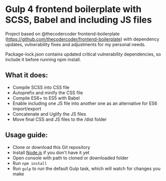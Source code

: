 <h1>Gulp 4 frontend boilerplate with SCSS, Babel and including JS files</h1>

Project based on @thecodercoder frontend-boilerplate (https://github.com/thecodercoder/frontend-boilerplate) with dependency updates, vulnerability fixes and adjustments for my personal needs.

Package-lock.json contains updated critical vulnerability dependencies, so include it before running npm install.

<h2>What it does:</h2>
<ul>
  <li>Compile SCSS into CSS file</li>
  <li>Autoprefix and minify the CSS file</li>
  <li>Compile ES6+ to ES5 with Babel</li>
  <li>Enable including one JS file into another one as an alternative for ES6 import/export</li>
  <li>Concatenate and Uglify the JS files</li>
  <li>Move final CSS and JS files to the /dist folder</li>
</ul>

<h2>Usage guide:</h2>
<ul>
  <li>Clone or download this Git repository</li>
  <li>Install <a href="https://nodejs.org/en/" rel="nofollow">Node.js</a> if you don't have it yet</li>
  <li>Open console with path to cloned or downloaded folder</li>
  <li>Run <code>npm install</code></li>
  <li>Run <code>gulp</code> to run the default Gulp task, which will watch for changes you make</li>
</ul>
